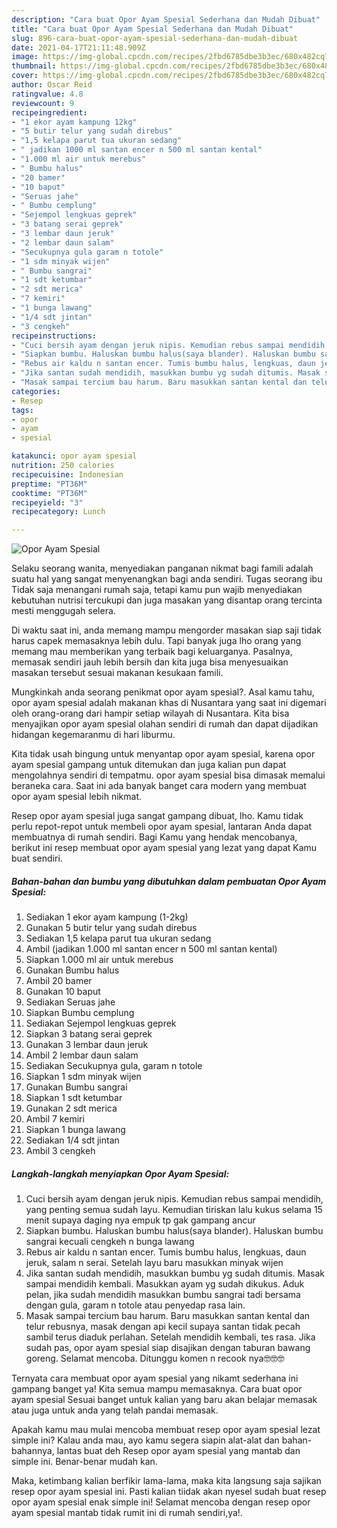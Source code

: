 ```yaml
---
description: "Cara buat Opor Ayam Spesial Sederhana dan Mudah Dibuat"
title: "Cara buat Opor Ayam Spesial Sederhana dan Mudah Dibuat"
slug: 896-cara-buat-opor-ayam-spesial-sederhana-dan-mudah-dibuat
date: 2021-04-17T21:11:48.909Z
image: https://img-global.cpcdn.com/recipes/2fbd6785dbe3b3ec/680x482cq70/opor-ayam-spesial-foto-resep-utama.jpg
thumbnail: https://img-global.cpcdn.com/recipes/2fbd6785dbe3b3ec/680x482cq70/opor-ayam-spesial-foto-resep-utama.jpg
cover: https://img-global.cpcdn.com/recipes/2fbd6785dbe3b3ec/680x482cq70/opor-ayam-spesial-foto-resep-utama.jpg
author: Oscar Reid
ratingvalue: 4.8
reviewcount: 9
recipeingredient:
- "1 ekor ayam kampung 12kg"
- "5 butir telur yang sudah direbus"
- "1,5 kelapa parut tua ukuran sedang"
- " jadikan 1000 ml santan encer n 500 ml santan kental"
- "1.000 ml air untuk merebus"
- " Bumbu halus"
- "20 bamer"
- "10 baput"
- "Seruas jahe"
- " Bumbu cemplung"
- "Sejempol lengkuas geprek"
- "3 batang serai geprek"
- "3 lembar daun jeruk"
- "2 lembar daun salam"
- "Secukupnya gula garam n totole"
- "1 sdm minyak wijen"
- " Bumbu sangrai"
- "1 sdt ketumbar"
- "2 sdt merica"
- "7 kemiri"
- "1 bunga lawang"
- "1/4 sdt jintan"
- "3 cengkeh"
recipeinstructions:
- "Cuci bersih ayam dengan jeruk nipis. Kemudian rebus sampai mendidih, yang penting semua sudah layu. Kemudian tiriskan lalu kukus selama 15 menit supaya daging nya empuk tp gak gampang ancur"
- "Siapkan bumbu. Haluskan bumbu halus(saya blander). Haluskan bumbu sangrai kecuali cengkeh n bunga lawang"
- "Rebus air kaldu n santan encer. Tumis bumbu halus, lengkuas, daun jeruk, salam n serai. Setelah layu baru masukkan minyak wijen"
- "Jika santan sudah mendidih, masukkan bumbu yg sudah ditumis. Masak sampai mendidih kembali. Masukkan ayam yg sudah dikukus. Aduk pelan, jika sudah mendidih masukkan bumbu sangrai tadi bersama dengan gula, garam n totole atau penyedap rasa lain."
- "Masak sampai tercium bau harum. Baru masukkan santan kental dan telur rebusnya, masak dengan api kecil supaya santan tidak pecah sambil terus diaduk perlahan. Setelah mendidih kembali, tes rasa. Jika sudah pas, opor ayam spesial siap disajikan dengan taburan bawang goreng. Selamat mencoba. Ditunggu komen n recook nya🤓🤓🤓"
categories:
- Resep
tags:
- opor
- ayam
- spesial

katakunci: opor ayam spesial 
nutrition: 250 calories
recipecuisine: Indonesian
preptime: "PT36M"
cooktime: "PT36M"
recipeyield: "3"
recipecategory: Lunch

---
```



![Opor Ayam Spesial](https://img-global.cpcdn.com/recipes/2fbd6785dbe3b3ec/680x482cq70/opor-ayam-spesial-foto-resep-utama.jpg)

Selaku seorang wanita, menyediakan panganan nikmat bagi famili adalah suatu hal yang sangat menyenangkan bagi anda sendiri. Tugas seorang ibu Tidak saja menangani rumah saja, tetapi kamu pun wajib menyediakan kebutuhan nutrisi tercukupi dan juga masakan yang disantap orang tercinta mesti menggugah selera.

Di waktu  saat ini, anda memang mampu mengorder masakan siap saji tidak harus capek memasaknya lebih dulu. Tapi banyak juga lho orang yang memang mau memberikan yang terbaik bagi keluarganya. Pasalnya, memasak sendiri jauh lebih bersih dan kita juga bisa menyesuaikan masakan tersebut sesuai makanan kesukaan famili. 



Mungkinkah anda seorang penikmat opor ayam spesial?. Asal kamu tahu, opor ayam spesial adalah makanan khas di Nusantara yang saat ini digemari oleh orang-orang dari hampir setiap wilayah di Nusantara. Kita bisa menyajikan opor ayam spesial olahan sendiri di rumah dan dapat dijadikan hidangan kegemaranmu di hari liburmu.

Kita tidak usah bingung untuk menyantap opor ayam spesial, karena opor ayam spesial gampang untuk ditemukan dan juga kalian pun dapat mengolahnya sendiri di tempatmu. opor ayam spesial bisa dimasak memalui beraneka cara. Saat ini ada banyak banget cara modern yang membuat opor ayam spesial lebih nikmat.

Resep opor ayam spesial juga sangat gampang dibuat, lho. Kamu tidak perlu repot-repot untuk membeli opor ayam spesial, lantaran Anda dapat membuatnya di rumah sendiri. Bagi Kamu yang hendak mencobanya, berikut ini resep membuat opor ayam spesial yang lezat yang dapat Kamu buat sendiri.

<!--inarticleads1-->

##### Bahan-bahan dan bumbu yang dibutuhkan dalam pembuatan Opor Ayam Spesial:

1. Sediakan 1 ekor ayam kampung (1-2kg)
1. Gunakan 5 butir telur yang sudah direbus
1. Sediakan 1,5 kelapa parut tua ukuran sedang
1. Ambil  (jadikan 1.000 ml santan encer n 500 ml santan kental)
1. Siapkan 1.000 ml air untuk merebus
1. Gunakan  Bumbu halus
1. Ambil 20 bamer
1. Gunakan 10 baput
1. Sediakan Seruas jahe
1. Siapkan  Bumbu cemplung
1. Sediakan Sejempol lengkuas geprek
1. Siapkan 3 batang serai geprek
1. Gunakan 3 lembar daun jeruk
1. Ambil 2 lembar daun salam
1. Sediakan Secukupnya gula, garam n totole
1. Siapkan 1 sdm minyak wijen
1. Gunakan  Bumbu sangrai
1. Siapkan 1 sdt ketumbar
1. Gunakan 2 sdt merica
1. Ambil 7 kemiri
1. Siapkan 1 bunga lawang
1. Sediakan 1/4 sdt jintan
1. Ambil 3 cengkeh




<!--inarticleads2-->

##### Langkah-langkah menyiapkan Opor Ayam Spesial:

1. Cuci bersih ayam dengan jeruk nipis. Kemudian rebus sampai mendidih, yang penting semua sudah layu. Kemudian tiriskan lalu kukus selama 15 menit supaya daging nya empuk tp gak gampang ancur
1. Siapkan bumbu. Haluskan bumbu halus(saya blander). Haluskan bumbu sangrai kecuali cengkeh n bunga lawang
1. Rebus air kaldu n santan encer. Tumis bumbu halus, lengkuas, daun jeruk, salam n serai. Setelah layu baru masukkan minyak wijen
1. Jika santan sudah mendidih, masukkan bumbu yg sudah ditumis. Masak sampai mendidih kembali. Masukkan ayam yg sudah dikukus. Aduk pelan, jika sudah mendidih masukkan bumbu sangrai tadi bersama dengan gula, garam n totole atau penyedap rasa lain.
1. Masak sampai tercium bau harum. Baru masukkan santan kental dan telur rebusnya, masak dengan api kecil supaya santan tidak pecah sambil terus diaduk perlahan. Setelah mendidih kembali, tes rasa. Jika sudah pas, opor ayam spesial siap disajikan dengan taburan bawang goreng. Selamat mencoba. Ditunggu komen n recook nya🤓🤓🤓




Ternyata cara membuat opor ayam spesial yang nikamt sederhana ini gampang banget ya! Kita semua mampu memasaknya. Cara buat opor ayam spesial Sesuai banget untuk kalian yang baru akan belajar memasak atau juga untuk anda yang telah pandai memasak.

Apakah kamu mau mulai mencoba membuat resep opor ayam spesial lezat simple ini? Kalau anda mau, ayo kamu segera siapin alat-alat dan bahan-bahannya, lantas buat deh Resep opor ayam spesial yang mantab dan simple ini. Benar-benar mudah kan. 

Maka, ketimbang kalian berfikir lama-lama, maka kita langsung saja sajikan resep opor ayam spesial ini. Pasti kalian tiidak akan nyesel sudah buat resep opor ayam spesial enak simple ini! Selamat mencoba dengan resep opor ayam spesial mantab tidak rumit ini di rumah sendiri,ya!.


